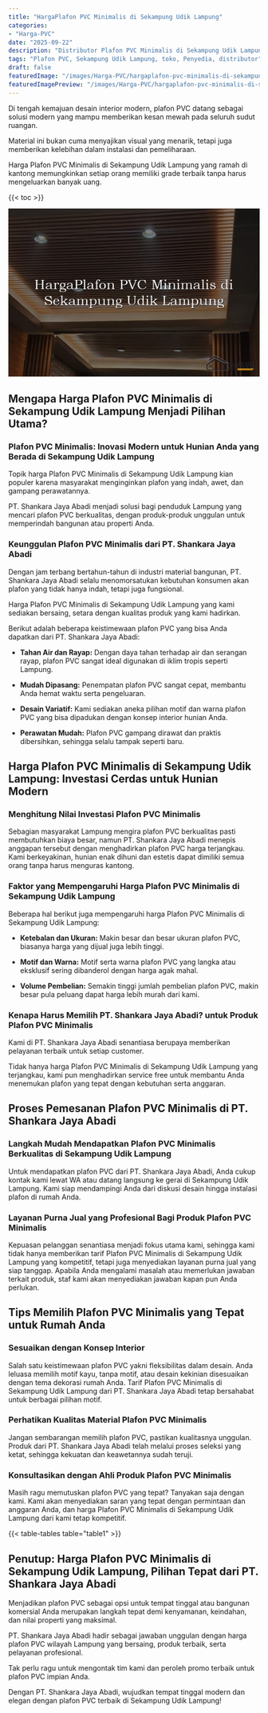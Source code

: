 ```yaml
---
title: "HargaPlafon PVC Minimalis di Sekampung Udik Lampung"
categories:
- "Harga-PVC"
date: "2025-09-22"
description: "Distributor Plafon PVC Minimalis di Sekampung Udik Lampung bagi rumah, perkantoran, serta toko. Panel berkualitas, variasi motif, warna menarik, dengan servis pemasangan dikerjakan oleh tim ahli serta jaminan resmi!|Servis penjualan Plafon PVC Minimalis di Sekampung Udik Lampung bagi keperluan tempat tinggal, kantor, maupun ritel, beserta material unggulan dan penempatan oleh tim berpengalaman dan jaminan resmi.|Solusi Plafon PVC Minimalis di Sekampung Udik Lampung yang terpercaya bagi tempat tinggal, perkantoran, serta ritel, dengan material unggulan dan instalasi dikerjakan oleh tim profesional serta jaminan resmi.|Penjualan Plafon PVC Minimalis di Sekampung Udik Lampung untuk rumah, kantor, dan ritel, beserta produk unggulan dan instalasi ditangani oleh tenaga ahli ahli, disertai beserta garansi resmi.}"
tags: "Plafon PVC, Sekampung Udik Lampung, toko, Penyedia, distributor"
draft: false
featuredImage: "/images/Harga-PVC/hargaplafon-pvc-minimalis-di-sekampung-udik-lampung.png"
featuredImagePreview: "/images/Harga-PVC/hargaplafon-pvc-minimalis-di-sekampung-udik-lampung.png"
---
```


Di tengah kemajuan desain interior modern, plafon PVC datang sebagai solusi modern yang mampu memberikan kesan mewah pada seluruh sudut ruangan.

Material ini bukan cuma menyajikan visual yang menarik, tetapi juga memberikan kelebihan dalam instalasi dan pemeliharaan.

Harga Plafon PVC Minimalis di Sekampung Udik Lampung yang ramah di kantong memungkinkan setiap orang memiliki grade terbaik tanpa harus mengeluarkan banyak uang.

{{< toc >}}

![HargaPlafon PVC Minimalis di Sekampung Udik Lampung](/images/Harga-PVC/HargaPlafon-PVC-Minimalis-di-Sekampung-Udik-Lampung.png)

## Mengapa Harga Plafon PVC Minimalis di Sekampung Udik Lampung Menjadi Pilihan Utama?

### Plafon PVC Minimalis: Inovasi Modern untuk Hunian Anda yang Berada di Sekampung Udik Lampung

Topik harga Plafon PVC Minimalis di Sekampung Udik Lampung kian populer karena masyarakat menginginkan plafon yang indah, awet, dan gampang perawatannya.

PT. Shankara Jaya Abadi menjadi solusi bagi penduduk Lampung yang mencari plafon PVC berkualitas, dengan produk-produk unggulan untuk memperindah bangunan atau properti Anda.

### Keunggulan Plafon PVC Minimalis dari PT. Shankara Jaya Abadi

Dengan jam terbang bertahun-tahun di industri material bangunan, PT. Shankara Jaya Abadi selalu menomorsatukan kebutuhan konsumen akan plafon yang tidak hanya indah, tetapi juga fungsional.

Harga Plafon PVC Minimalis di Sekampung Udik Lampung yang kami sediakan bersaing, setara dengan kualitas produk yang kami hadirkan.

Berikut adalah beberapa keistimewaan plafon PVC yang bisa Anda dapatkan dari PT. Shankara Jaya Abadi:

- **Tahan Air dan Rayap:** Dengan daya tahan terhadap air dan serangan rayap, plafon PVC sangat ideal digunakan di iklim tropis seperti Lampung.

- **Mudah Dipasang:** Penempatan plafon PVC sangat cepat, membantu Anda hemat waktu serta pengeluaran.

- **Desain Variatif:** Kami sediakan aneka pilihan motif dan warna plafon PVC yang bisa dipadukan dengan konsep interior hunian Anda.

- **Perawatan Mudah:** Plafon PVC gampang dirawat dan praktis dibersihkan, sehingga selalu tampak seperti baru.

## Harga Plafon PVC Minimalis di Sekampung Udik Lampung: Investasi Cerdas untuk Hunian Modern

### Menghitung Nilai Investasi Plafon PVC Minimalis

Sebagian masyarakat Lampung mengira plafon PVC berkualitas pasti membutuhkan biaya besar, namun PT. Shankara Jaya Abadi menepis anggapan tersebut dengan menghadirkan plafon PVC harga terjangkau. Kami berkeyakinan, hunian enak dihuni dan estetis dapat dimiliki semua orang tanpa harus menguras kantong.

### Faktor yang Mempengaruhi Harga Plafon PVC Minimalis di Sekampung Udik Lampung

Beberapa hal berikut juga mempengaruhi harga Plafon PVC Minimalis di Sekampung Udik Lampung:

- **Ketebalan dan Ukuran:** Makin besar dan besar ukuran plafon PVC, biasanya harga yang dijual juga lebih tinggi.

- **Motif dan Warna:** Motif serta warna plafon PVC yang langka atau eksklusif sering dibanderol dengan harga agak mahal.

- **Volume Pembelian:** Semakin tinggi jumlah pembelian plafon PVC, makin besar pula peluang dapat harga lebih murah dari kami.

### Kenapa Harus Memilih PT. Shankara Jaya Abadi? untuk Produk Plafon PVC Minimalis

Kami di PT. Shankara Jaya Abadi senantiasa berupaya memberikan pelayanan terbaik untuk setiap customer.

Tidak hanya harga Plafon PVC Minimalis di Sekampung Udik Lampung yang terjangkau, kami pun menghadirkan service free untuk membantu Anda menemukan plafon yang tepat dengan kebutuhan serta anggaran.

## Proses Pemesanan Plafon PVC Minimalis di PT. Shankara Jaya Abadi

### Langkah Mudah Mendapatkan Plafon PVC Minimalis Berkualitas di Sekampung Udik Lampung

Untuk mendapatkan plafon PVC dari PT. Shankara Jaya Abadi, Anda cukup kontak kami lewat WA atau datang langsung ke gerai di Sekampung Udik Lampung. Kami siap mendampingi Anda dari diskusi desain hingga instalasi plafon di rumah Anda.

### Layanan Purna Jual yang Profesional Bagi Produk Plafon PVC Minimalis

Kepuasan pelanggan senantiasa menjadi fokus utama kami, sehingga kami tidak hanya memberikan tarif Plafon PVC Minimalis di Sekampung Udik Lampung yang kompetitif, tetapi juga menyediakan layanan purna jual yang siap tanggap. Apabila Anda mengalami masalah atau memerlukan jawaban terkait produk, staf kami akan menyediakan jawaban kapan pun Anda perlukan.

## Tips Memilih Plafon PVC Minimalis yang Tepat untuk Rumah Anda

### Sesuaikan dengan Konsep Interior

Salah satu keistimewaan plafon PVC yakni fleksibilitas dalam desain. Anda leluasa memilih motif kayu, tanpa motif, atau desain kekinian disesuaikan dengan tema dekorasi rumah Anda. Tarif Plafon PVC Minimalis di Sekampung Udik Lampung dari PT. Shankara Jaya Abadi tetap bersahabat untuk berbagai pilihan motif.

### Perhatikan Kualitas Material Plafon PVC Minimalis

Jangan sembarangan memilih plafon PVC, pastikan kualitasnya unggulan. Produk dari PT. Shankara Jaya Abadi telah melalui proses seleksi yang ketat, sehingga kekuatan dan keawetannya sudah teruji.

### Konsultasikan dengan Ahli Produk Plafon PVC Minimalis

Masih ragu memutuskan plafon PVC yang tepat? Tanyakan saja dengan kami. Kami akan menyediakan saran yang tepat dengan permintaan dan anggaran Anda, dan harga Plafon PVC Minimalis di Sekampung Udik Lampung dari kami tetap kompetitif.

{{< table-tables table="table1" >}}

## Penutup: Harga Plafon PVC Minimalis di Sekampung Udik Lampung, Pilihan Tepat dari PT. Shankara Jaya Abadi

Menjadikan plafon PVC sebagai opsi untuk tempat tinggal atau bangunan komersial Anda merupakan langkah tepat demi kenyamanan, keindahan, dan nilai properti yang maksimal.

PT. Shankara Jaya Abadi hadir sebagai jawaban unggulan dengan harga plafon PVC wilayah Lampung yang bersaing, produk terbaik, serta pelayanan profesional.

Tak perlu ragu untuk mengontak tim kami dan peroleh promo terbaik untuk plafon PVC impian Anda.

Dengan PT. Shankara Jaya Abadi, wujudkan tempat tinggal modern dan elegan dengan plafon PVC terbaik di Sekampung Udik Lampung!
